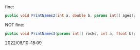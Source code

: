 # 
fine:
```cs
public void PrintNames2(int a, double b, params int[] ages);
```
NOT fine:
```cs
public void PrintNames3(params int[] rocks, int a, float b);
```

2022/08/10::18:09
